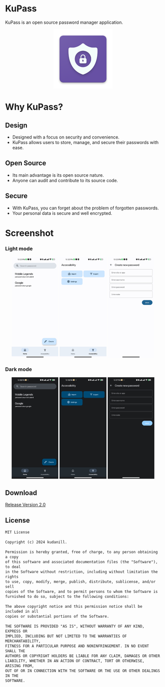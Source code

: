 # KuPass
KuPass is an open source password manager application.

<p align="center">
	<img src="https://github.com/achmaddaniel24/kupass/blob/master/image/icon.png?raw=true" alt="kupass">
</p>

# Why KuPass?
## Design
* Designed with a focus on security and convenience.
* KuPass allows users to store, manage, and secure their passwords with ease.

## Open Source
* Its main advantage is its open source nature.
* Anyone can audit and contribute to its source code.

## Secure
* With KuPass, you can forget about the problem of forgotten passwords.
* Your personal data is secure and well encrypted.

# Screenshot
### Light mode
<p align="center">
	<img src="https://github.com/achmaddaniel24/kupass/blob/master/image/light_home.jpg?raw=true" width="30%">
	<img src="https://github.com/achmaddaniel24/kupass/blob/master/image/light_accessibility.jpg?raw=true" width="30%">
	<img src="https://github.com/achmaddaniel24/kupass/blob/master/image/light_password.jpg?raw=true" width="30%">
</p>

### Dark mode
<p align="center">
	<img src="https://github.com/achmaddaniel24/kupass/blob/master/image/dark_home.jpg?raw=true" width="30%">
	<img src="https://github.com/achmaddaniel24/kupass/blob/master/image/dark_accessibility.jpg?raw=true" width="30%">
	<img src="https://github.com/achmaddaniel24/kupass/blob/master/image/dark_password.jpg?raw=true" width="30%">
</p>

## Download
[Release Version 2.0](https://github.com/achmaddaniel24/kupass/releases/download/v2.0.0/app-release.apk)

## License
```
MIT License

Copyright (c) 2024 kudanill.

Permission is hereby granted, free of charge, to any person obtaining a copy
of this software and associated documentation files (the "Software"), to deal
in the Software without restriction, including without limitation the rights
to use, copy, modify, merge, publish, distribute, sublicense, and/or sell
copies of the Software, and to permit persons to whom the Software is
furnished to do so, subject to the following conditions:

The above copyright notice and this permission notice shall be included in all
copies or substantial portions of the Software.

THE SOFTWARE IS PROVIDED "AS IS", WITHOUT WARRANTY OF ANY KIND, EXPRESS OR
IMPLIED, INCLUDING BUT NOT LIMITED TO THE WARRANTIES OF MERCHANTABILITY,
FITNESS FOR A PARTICULAR PURPOSE AND NONINFRINGEMENT. IN NO EVENT SHALL THE
AUTHORS OR COPYRIGHT HOLDERS BE LIABLE FOR ANY CLAIM, DAMAGES OR OTHER
LIABILITY, WHETHER IN AN ACTION OF CONTRACT, TORT OR OTHERWISE, ARISING FROM,
OUT OF OR IN CONNECTION WITH THE SOFTWARE OR THE USE OR OTHER DEALINGS IN THE
SOFTWARE.
```